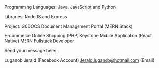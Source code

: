 Programming Languages:
Java, JavaScript and Python

Libraries: NodeJS and Express

Project:
GCDOCS Document Management Portal
(MERN Stack)

E-commerce Online Shopping (PHP)
Keystone Mobile Application (React Native)
MERN Fullstack Developer

Send your message here:

Luganob Jerald (Facebook Account)
Jerald.luganob@hotmail.com (Email)
